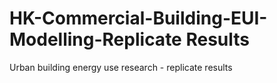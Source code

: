 # HK-Commercial-Building-EUI-Modelling-Replicate Results
Urban building energy use research - replicate results
